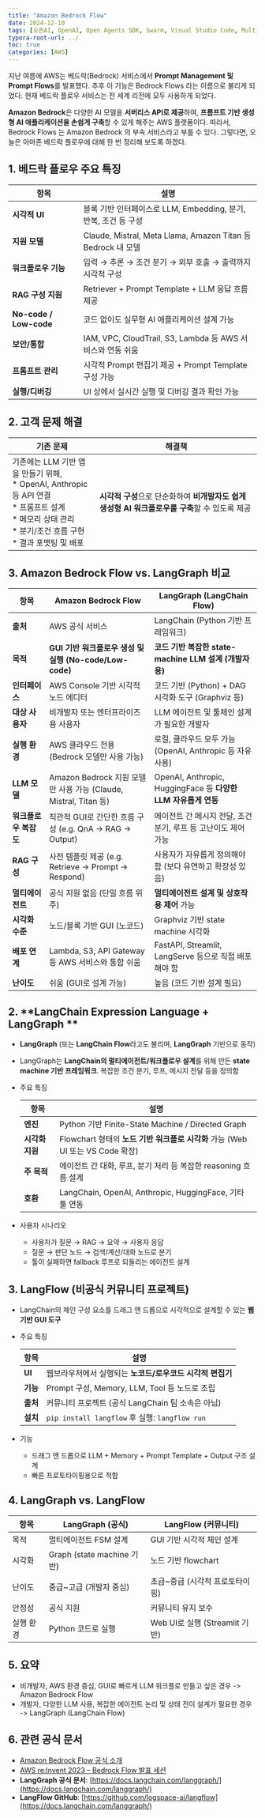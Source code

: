 ```yaml
---
title: "Amazon Bedrock Flow"
date: 2024-12-10
tags: [오픈AI, OpenAI, Open Agents SDK, Swarm, Visual Studio Code, Multi-Agents, 멀티 에이전트]
typora-root-url: ../
toc: true
categories: [AWS]
---
```


지난 여름에 AWS는 베드락(Bedrock) 서비스에서 **Prompt Management 및 Prompt Flows**를 발표했다. 추후 이  기능은 Bedrock Flows 라는 이름으로 불리게 되었다.  현재 베드락 플로우 서비스는 전 세계 리전에 모두 사용하게 되었다. 

**Amazon Bedrock**은 다양한 AI 모델을 **서버리스 API로 제공**하여, **프롬프트 기반 생성형 AI 애플리케이션을 손쉽게 구축**할 수 있게 해주는 AWS 플랫폼이다. 따라서, Bedrock Flows 는 Amazon Bedrock 의 부속 서비스라고 부를 수 있다. 그렇다면, 오늘은 아마존 베드락 플로우에 대해 한 번 정리해 보도록 하겠다. 



## 1. 베드락 플로우 주요 특징

| 항목                   | 설명                                                         |
| ---------------------- | ------------------------------------------------------------ |
| **시각적 UI**          | 블록 기반 인터페이스로 LLM, Embedding, 분기, 반복, 조건 등 구성 |
| **지원 모델**          | Claude, Mistral, Meta Llama, Amazon Titan 등 Bedrock 내 모델 |
| **워크플로우 기능**    | 입력 → 추론 → 조건 분기 → 외부 호출 → 출력까지 시각적 구성   |
| **RAG 구성 지원**      | Retriever + Prompt Template + LLM 응답 흐름 제공             |
| **No-code / Low-code** | 코드 없이도 실무형 AI 애플리케이션 설계 가능                 |
| **보안/통합**          | IAM, VPC, CloudTrail, S3, Lambda 등 AWS 서비스와 연동 쉬움   |
| **프롬프트 관리**      | 시각적 Prompt 편집기 제공 + Prompt Template 구성 가능        |
| **실행/디버깅**        | UI 상에서 실시간 실행 및 디버깅 결과 확인 가능               |



## 2. 고객 문제 해결

| 기존 문제                                                    | 해결책                                                       |
| ------------------------------------------------------------ | ------------------------------------------------------------ |
| 기존에는 LLM 기반 앱을 만들기 위해, <br />* OpenAI, Anthropic 등 API 연결<br />* 프롬프트 설계<br />* 메모리 상태 관리<br />* 분기/조건 흐름 구현<br />* 결과 포맷팅 및 배포 | **시각적 구성**으로 단순화하여 **비개발자도 쉽게 생성형 AI 워크플로우를 구축**할 수 있도록 제공 |



## 3. Amazon Bedrock Flow vs. LangGraph 비교

| 항목                  | **Amazon Bedrock Flow**                                      | **LangGraph (LangChain Flow)**                               |
| --------------------- | ------------------------------------------------------------ | ------------------------------------------------------------ |
| **출처**              | AWS 공식 서비스                                              | LangChain (Python 기반 프레임워크)                           |
| **목적**              | **GUI 기반 워크플로우 생성 및 실행 (No-code/Low-code)**      | **코드 기반 복잡한 state-machine LLM 설계 (개발자용)**       |
| **인터페이스**        | AWS Console 기반 시각적 노드 에디터                          | 코드 기반 (Python) + DAG 시각화 도구 (Graphviz 등)           |
| **대상 사용자**       | 비개발자 또는 엔터프라이즈용 사용자                          | LLM 에이전트 및 툴체인 설계가 필요한 개발자                  |
| **실행 환경**         | AWS 클라우드 전용 (Bedrock 모델만 사용 가능)                 | 로컬, 클라우드 모두 가능 (OpenAI, Anthropic 등 자유 사용)    |
| **LLM 모델**          | Amazon Bedrock 지원 모델만 사용 가능 (Claude, Mistral, Titan 등) | OpenAI, Anthropic, HuggingFace 등 **다양한 LLM 자유롭게 연동** |
| **워크플로우 복잡도** | 직관적 GUI로 간단한 흐름 구성 (e.g. QnA → RAG → Output)      | 에이전트 간 메시지 전달, 조건 분기, 루프 등 고난이도 제어 가능 |
| **RAG 구성**          | 사전 템플릿 제공 (e.g. Retrieve → Prompt → Respond)          | 사용자가 자유롭게 정의해야 함 (보다 유연하고 확장성 있음)    |
| **멀티에이전트**      | 공식 지원 없음 (단일 흐름 위주)                              | **멀티에이전트 설계 및 상호작용 제어** 가능                  |
| **시각화 수준**       | 노드/블록 기반 GUI (노코드)                                  | Graphviz 기반 state machine 시각화                           |
| **배포 연계**         | Lambda, S3, API Gateway 등 AWS 서비스와 통합 쉬움            | FastAPI, Streamlit, LangServe 등으로 직접 배포해야 함        |
| **난이도**            | 쉬움 (GUI로 설계 가능)                                       | 높음 (코드 기반 설계 필요)                                   |



## 2.  **LangChain Expression Language + LangGraph **

* **LangGraph** (또는 **LangChain Flow**라고도 불리며, **LangGraph** 기반으로 동작)

* LangGraph는 **LangChain의 멀티에이전트/워크플로우 설계**를 위해 만든 **state machine 기반 프레임워크**. 복잡한 조건 분기, 루프, 메시지 전달 등을 정의함

* 주요 특징

  | 항목            | 설명                                                         |
  | --------------- | ------------------------------------------------------------ |
  | **엔진**        | Python 기반 Finite-State Machine / Directed Graph            |
  | **시각화 지원** | Flowchart 형태의 **노드 기반 워크플로 시각화** 가능 (Web UI 또는 VS Code 확장) |
  | **주 목적**     | 에이전트 간 대화, 루프, 분기 처리 등 복잡한 reasoning 흐름 설계 |
  | **호환**        | LangChain, OpenAI, Anthropic, HuggingFace, 기타 툴 연동      |

* 사용자 시나리오
  * 사용자가 질문 → RAG → 요약 → 사용자 응답
  * 질문 → 판단 노드 → 검색/계산/대화 노드로 분기
  * 툴이 실패하면 fallback 루프로 되돌리는 에이전트 설계



## 3.  **LangFlow** (비공식 커뮤니티 프로젝트)

* LangChain의 체인 구성 요소를 드래그 앤 드롭으로 시각적으로 설계할 수 있는 **웹 기반 GUI 도구**

* 주요 특징

  | 항목     | 설명                                                      |
  | -------- | --------------------------------------------------------- |
  | **UI**   | 웹브라우저에서 실행되는 **노코드/로우코드 시각적 편집기** |
  | **기능** | Prompt 구성, Memory, LLM, Tool 등 노드로 조립             |
  | **출처** | 커뮤니티 프로젝트 (공식 LangChain 팀 소속은 아님)         |
  | **설치** | `pip install langflow` 후 실행: `langflow run`            |

* 기능
  * 드래그 앤 드롭으로 LLM + Memory + Prompt Template + Output 구조 설계
  * 빠른 프로토타이핑용으로 적합



## 4.  **LangGraph vs. LangFlow**

| 항목      | **LangGraph (공식)**       | **LangFlow (커뮤니티)**         |
| --------- | -------------------------- | ------------------------------- |
| 목적      | 멀티에이전트 FSM 설계      | GUI 기반 시각적 체인 설계       |
| 시각화    | Graph (state machine 기반) | 노드 기반 flowchart             |
| 난이도    | 중급~고급 (개발자 중심)    | 초급~중급 (시각적 프로토타이핑) |
| 안정성    | 공식 지원                  | 커뮤니티 유지 보수              |
| 실행 환경 | Python 코드로 실행         | Web UI로 실행 (Streamlit 기반)  |



## 5. 요약

* 비개발자, AWS 환경 중심, GUI로 빠르게 LLM 워크플로 만들고 싶은 경우 -> Amazon Bedrock Flow
* 개발자, 다양한 LLM 사용, 복잡한 에이전트 논리 및 상태 전이 설계가 필요한 경우 -> LangGraph (LangChain Flow)



## 6. 관련 공식 문서

* [Amazon Bedrock Flow 공식 소개](https://aws.amazon.com/bedrock/) 
* [AWS re:Invent 2023 – Bedrock Flow 발표 세션](https://www.youtube.com/watch?v=jzIZcgaTruA&t=54s)
* **LangGraph 공식 문서**: [https://docs.langchain.com/langgraph/](https://docs.langchain.com/langgraph/)
* **LangFlow GitHub**: [https://github.com/logspace-ai/langflow](https://docs.langchain.com/langgraph/)